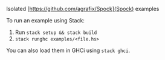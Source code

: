 Isolated [https://github.com/agrafix/Spock](Spock) examples

To run an example using Stack:
1. Run ```stack setup && stack build```
2. ```stack runghc examples/<file.hs>```

You can also load them in GHCi using ```stack ghci```.
